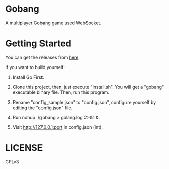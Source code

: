 # Gobang
A multiplayer Gobang game used WebSocket.

# Getting Started
You can get the releases from [here](https://github.com/hcrgm/Gobang-Go/releases)

If you want to build yourself:

1. Install Go First.
2. Clone this project, then, just execute "install.sh". You will get a "gobang" executable binary file.
Then, run this program.

1. Rename "config_sample.json" to "config.json", configure yourself by editing the "config.json" file.
2. Run nohup ./gobang > golang.log 2>&1 &.
3. Visit http://127.0.0.1:port in config.json (int).

# LICENSE
GPLv3
